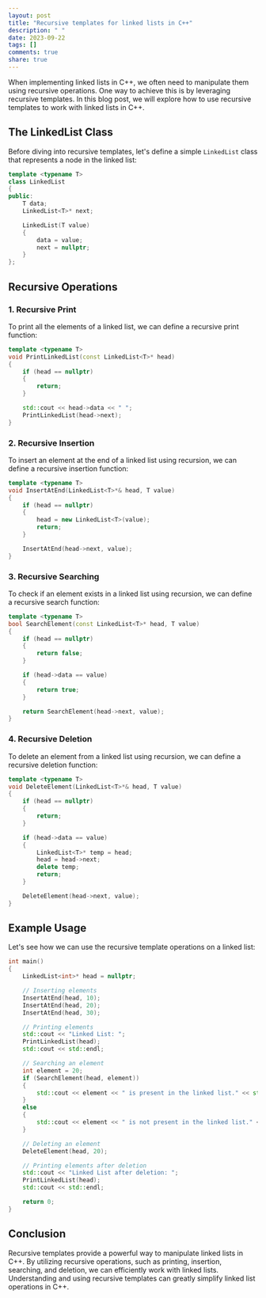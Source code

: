 ```yaml
---
layout: post
title: "Recursive templates for linked lists in C++"
description: " "
date: 2023-09-22
tags: []
comments: true
share: true
---
```


When implementing linked lists in C++, we often need to manipulate them using recursive operations. One way to achieve this is by leveraging recursive templates. In this blog post, we will explore how to use recursive templates to work with linked lists in C++.

## The LinkedList Class

Before diving into recursive templates, let's define a simple `LinkedList` class that represents a node in the linked list:

```cpp
template <typename T>
class LinkedList
{
public:
    T data;
    LinkedList<T>* next;

    LinkedList(T value)
    {
        data = value;
        next = nullptr;
    }
};
```

## Recursive Operations

### 1. Recursive Print

To print all the elements of a linked list, we can define a recursive print function:

```cpp
template <typename T>
void PrintLinkedList(const LinkedList<T>* head)
{
    if (head == nullptr)
    {
        return;
    }

    std::cout << head->data << " ";
    PrintLinkedList(head->next);
}
```

### 2. Recursive Insertion

To insert an element at the end of a linked list using recursion, we can define a recursive insertion function:

```cpp
template <typename T>
void InsertAtEnd(LinkedList<T>*& head, T value)
{
    if (head == nullptr)
    {
        head = new LinkedList<T>(value);
        return;
    }

    InsertAtEnd(head->next, value);
}
```

### 3. Recursive Searching

To check if an element exists in a linked list using recursion, we can define a recursive search function:

```cpp
template <typename T>
bool SearchElement(const LinkedList<T>* head, T value)
{
    if (head == nullptr)
    {
        return false;
    }

    if (head->data == value)
    {
        return true;
    }

    return SearchElement(head->next, value);
}
```

### 4. Recursive Deletion

To delete an element from a linked list using recursion, we can define a recursive deletion function:

```cpp
template <typename T>
void DeleteElement(LinkedList<T>*& head, T value)
{
    if (head == nullptr)
    {
        return;
    }

    if (head->data == value)
    {
        LinkedList<T>* temp = head;
        head = head->next;
        delete temp;
        return;
    }

    DeleteElement(head->next, value);
}
```

## Example Usage

Let's see how we can use the recursive template operations on a linked list:

```cpp
int main()
{
    LinkedList<int>* head = nullptr;

    // Inserting elements
    InsertAtEnd(head, 10);
    InsertAtEnd(head, 20);
    InsertAtEnd(head, 30);

    // Printing elements
    std::cout << "Linked List: ";
    PrintLinkedList(head);
    std::cout << std::endl;

    // Searching an element
    int element = 20;
    if (SearchElement(head, element))
    {
        std::cout << element << " is present in the linked list." << std::endl;
    }
    else
    {
        std::cout << element << " is not present in the linked list." << std::endl;
    }

    // Deleting an element
    DeleteElement(head, 20);

    // Printing elements after deletion
    std::cout << "Linked List after deletion: ";
    PrintLinkedList(head);
    std::cout << std::endl;

    return 0;
}
```

## Conclusion

Recursive templates provide a powerful way to manipulate linked lists in C++. By utilizing recursive operations, such as printing, insertion, searching, and deletion, we can efficiently work with linked lists. Understanding and using recursive templates can greatly simplify linked list operations in C++.